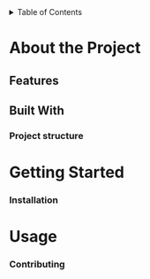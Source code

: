 <details>
  <summary>Table of Contents</summary>
</details>

# About the Project

## Features

## Built With

### Project structure

# Getting Started

### Installation

# Usage

### Contributing
<!--
### License

### Contact
-->
